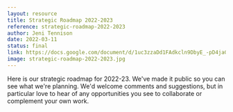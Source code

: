 ```yaml
---
layout: resource
title: Strategic Roadmap 2022-2023
reference: strategic-roadmap-2022-2023
author: Jeni Tennison
date: 2022-03-11
status: final
link: https://docs.google.com/document/d/1uc3zzaDd1FAdkcln9DbyE_-pD4jaG4u2KLvLjw4M52A/edit?usp=sharing
image: strategic-roadmap-2022-2023.jpg
---
```

Here is our strategic roadmap for 2022-23. We've made it public so you can see what we're planning. We'd welcome comments and suggestions, but in particular love to hear of any opportunities you see to collaborate or complement your own work.
